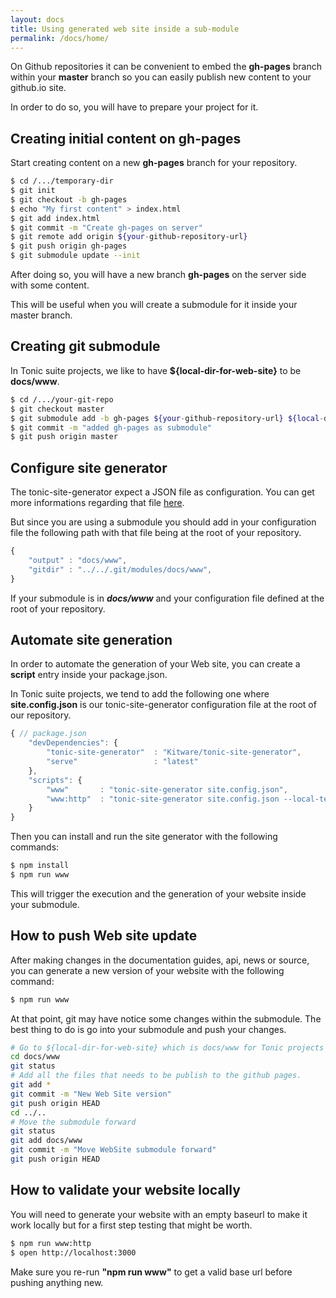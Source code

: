 ```yaml
---
layout: docs
title: Using generated web site inside a sub-module
permalink: /docs/home/
---
```


On Github repositories it can be convenient to embed the **gh-pages** branch 
within your **master** branch so you can easily publish new content to your 
github.io site.

In order to do so, you will have to prepare your project for it.

## Creating initial content on gh-pages

Start creating content on a new **gh-pages** branch for your repository.

```sh
$ cd /.../temporary-dir
$ git init
$ git checkout -b gh-pages
$ echo "My first content" > index.html
$ git add index.html
$ git commit -m "Create gh-pages on server"
$ git remote add origin ${your-github-repository-url}
$ git push origin gh-pages
$ git submodule update --init
```

After doing so, you will have a new branch **gh-pages** on the server side 
with some content.

This will be useful when you will create a submodule for it inside your master
branch.

## Creating git submodule

In Tonic suite projects, we like to have **${local-dir-for-web-site}** to be
**docs/www**.

```sh
$ cd /.../your-git-repo
$ git checkout master
$ git submodule add -b gh-pages ${your-github-repository-url} ${local-dir-for-web-site}
$ git commit -m "added gh-pages as submodule"
$ git push origin master
```
## Configure site generator

The tonic-site-generator expect a JSON file as configuration. You can get more 
informations regarding that file [here](/docs/api).

But since you are using a submodule you should add in your configuration file
the following path with that file being at the root of your repository.

```js
{
    "output" : "docs/www",
    "gitdir" : "../../.git/modules/docs/www",
}
```

If your submodule is in ***docs/www*** and your configuration file defined at
the root of your repository.

## Automate site generation

In order to automate the generation of your Web site, you can create a **script**
entry inside your package.json.

In Tonic suite projects, we tend to add the following one where **site.config.json**
is our tonic-site-generator configuration file at the root of our repository.

```js
{ // package.json
    "devDependencies": {
        "tonic-site-generator"  : "Kitware/tonic-site-generator",
        "serve"                 : "latest"
    },
    "scripts": {
        "www"       : "tonic-site-generator site.config.json",
        "www:http"  : "tonic-site-generator site.config.json --local-test && serve docs/www"
    }
}
```

Then you can install and run the site generator with the following commands:

```sh
$ npm install
$ npm run www
```

This will trigger the execution and the generation of your website inside your
submodule.

## How to push Web site update

After making changes in the documentation guides, api, news or source, you can
generate a new version of your website with the following command:

```sh
$ npm run www
```

At that point, git may have notice some changes within the submodule.
The best thing to do is go into your submodule and push your changes.

```sh
# Go to ${local-dir-for-web-site} which is docs/www for Tonic projects
cd docs/www
git status
# Add all the files that needs to be publish to the github pages.
git add *
git commit -m "New Web Site version"
git push origin HEAD
cd ../..
# Move the submodule forward
git status
git add docs/www
git commit -m "Move WebSite submodule forward"
git push origin HEAD
```

## How to validate your website locally

You will need to generate your website with an empty baseurl to make it work
locally but for a first step testing that might be worth.

```sh
$ npm run www:http
$ open http://localhost:3000
```

Make sure you re-run **"npm run www"** to get a valid base url before pushing
anything new.
